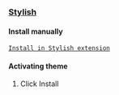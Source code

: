 ### [Stylish](https://chromewebstore.google.com/detail/stylish-custom-themes-for/fjnbnpbmkenffdnngjfgmeleoegfcffe)

#### Install manually

[`Install in Stylish extension`](#)

#### Activating theme

1. Click Install
